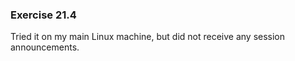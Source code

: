 ### Exercise 21.4

Tried it on my main Linux machine, but did not receive any session announcements.

